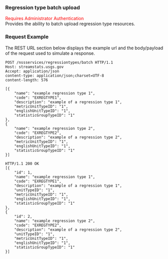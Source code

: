 ### Regression type batch upload
<span style="color:red">Requires Administrator Authentication</span>  
Provides the ability to batch upload regression type resources.

### Request Example
The REST URL section below displays the example url and the body/payload of the request used to simulate a response.

```
POST /nssservices/regressiontypes/batch HTTP/1.1
Host: streamstats.usgs.gov
Accept: application/json
content-type: application/json;charset=UTF-8
content-length: 576

[{
    "name": "example regression type 1",
    "code": "EXREGTYPE1",
    "description": "example of a regression type 1",
	"metricUnitTypeID": "1",
    "englishUnitTypeID": "1",
    "statisticGroupTypeID": "1"
},
{
    "name": "example regression type 2",
    "code": "EXREGTYPE2",
    "description": "example of a regression type 2",
	"metricUnitTypeID": "1",
    "englishUnitTypeID": "1",
    "statisticGroupTypeID": "1"
}]
```

```
HTTP/1.1 200 OK
[{
    "id": 1,
    "name": "example regression type 1",
    "code": "EXREGTYPE1",
    "description": "example of a regression type 1",
	"unitTypeID": "1",
    "metricUnitTypeID": "1",
    "englishUnitTypeID": "1",
    "statisticGroupTypeID": "1"
},
{
    "id": 2,
    "name": "example regression type 2",
    "code": "EXREGTYPE2",
    "description": "example of a regression type 2",
	"unitTypeID": "1",
    "metricUnitTypeID": "1",
    "englishUnitTypeID": "1",
    "statisticGroupTypeID": "1"
}]
```